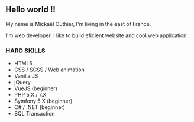 ## Hello world !!

My name is Mickaël Outhier, I'm living in the east of France.

I'm web developer.
I like to build eficient website and cool web application.

### HARD SKILLS

* HTML5
* CSS / SCSS / Web animation
* Vanilla JS
* jQuery
* VueJS (beginner)
* PHP 5.X / 7.X
* Symfony 5.X (beginner)
* C# / .NET (beginner)
* SQL Transaction


<!---
moDevsome/moDevsome is a ✨ special ✨ repository because its `README.md` (this file) appears on your GitHub profile.
You can click the Preview link to take a look at your changes.
--->
